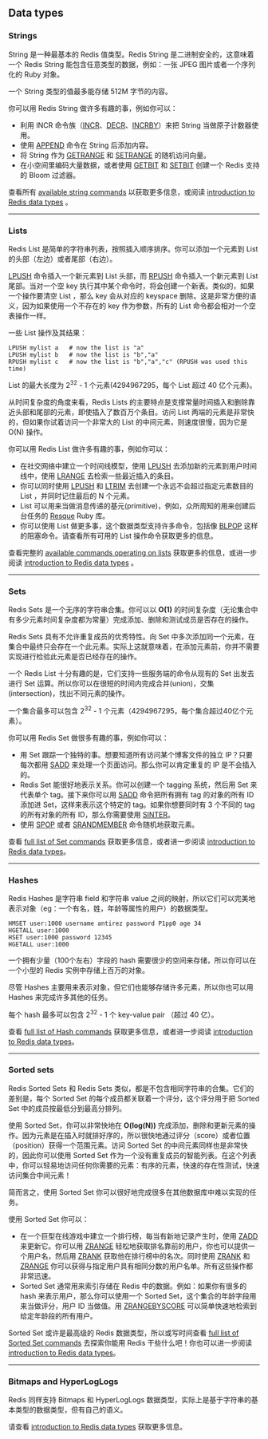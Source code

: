 ## Data types

### Strings

String 是一种最基本的 Redis 值类型。Redis String 是二进制安全的，这意味着一个 Redis String 能包含任意类型的数据，例如：一张 JPEG 图片或者一个序列化的 Ruby 对象。

一个 String 类型的值最多能存储 512M 字节的内容。

你可以用 Redis String 做许多有趣的事，例如你可以：
- 利用 INCR 命令族（[INCR](../commands/incr.md)、[DECR](../commands/decr.md)、[INCRBY](../commands/incrby.md)）来把 String 当做原子计数器使用。
- 使用 [APPEND](../commands/append.md) 命令在 String 后添加内容。
- 将 String 作为 [GETRANGE](../commands/getrange.md) 和 [SETRANGE](../commands/setrange.md) 的随机访问向量。
- 在小空间里编码大量数据，或者使用 [GETBIT](../commands/gitbit.md) 和 [SETBIT](../commands/setbit.md) 创建一个 Redis 支持的 Bloom 过滤器。

查看所有 [available string commands](https://redis.io/commands/#string) 以获取更多信息，或阅读 [introduction to Redis data types](data-types-intro.md) 。

---

### Lists

Redis List 是简单的字符串列表，按照插入顺序排序。你可以添加一个元素到 List 的头部（左边）或者尾部（右边）。

[LPUSH](../commands/lpush.md) 命令插入一个新元素到 List 头部，而 [RPUSH](../commands/rpush.md) 命令插入一个新元素到 List 尾部。当对一个空 key 执行其中某个命令时，将会创建一个新表。类似的，如果一个操作要清空 List ，那么 key 会从对应的 keyspace 删除。这是非常方便的语义，因为如果使用一个不存在的 key 作为参数，所有的 List 命令都会相对一个空表操作一样。

一些 List 操作及其结果：
```
LPUSH mylist a   # now the list is "a"
LPUSH mylist b   # now the list is "b","a"
RPUSH mylist c   # now the list is "b","a","c" (RPUSH was used this time)
```

List 的最大长度为 2<sup>32</sup> - 1 个元素(4294967295，每个 List 超过 40 亿个元素)。


从时间复杂度的角度来看，Redis Lists 的主要特点是支撑常量时间插入和删除靠近头部和尾部的元素，即使插入了数百万个条目。访问 List 两端的元素是非常快的，但如果你试着访问一个非常大的 List 的中间元素，则速度很慢，因为它是 O(N) 操作。

你可以用 Redis List 做许多有趣的事，例如你可以：
- 在社交网络中建立一个时间线模型，使用 [LPUSH](../commands/lpush.md) 去添加新的元素到用户时间线中，使用 [LRANGE](../commands/lrange.md) 去检索一些最近插入的条目。
- 你可以同时使用 [LPUSH](../commands/lpush.md) 和 [LTRIM](../commands/ltrim.md) 去创建一个永远不会超过指定元素数目的 List ，并同时记住最后的 N 个元素。
- List 可以用来当做消息传递的基元(primitive)，例如，众所周知的用来创建后台任务的 [Resque](https://github.com/resque/resque) Ruby 库。
- 你可以使用 List 做更多事，这个数据类型支持许多命令，包括像 [BLPOP](../commands/blpop.md) 这样的阻塞命令。请查看所有可用的 List 操作命令获取更多的信息。

查看完整的 [available commands operating on lists](https://redis.io/commands#list) 获取更多的信息，或进一步阅读 [introduction to Redis data types](data-types-intro.md) 。

---

### Sets

Redis Sets 是一个无序的字符串合集。你可以以 **O(1)** 的时间复杂度（无论集合中有多少元素时间复杂度都为常量）完成添加、删除和测试成员是否存在的操作。

Redis Sets 具有不允许重复成员的优秀特性。向 Set 中多次添加同一个元素，在集合中最终只会存在一个此元素。实际上这就意味着，在添加元素前，你并不需要实现进行检验此元素是否已经存在的操作。

一个 Redis List 十分有趣的是，它们支持一些服务端的命令从现有的 Set 出发去进行 Set 运算。所以你可以在很短的时间内完成合并(union)，交集(intersection)，找出不同元素的操作。

一个集合最多可以包含 2<sup>32</sup> - 1 个元素（4294967295，每个集合超过40亿个元素）。

你可以用 Redis Set 做很多有趣的事，例如你可以：
- 用 Set 跟踪一个独特的事。想要知道所有访问某个博客文件的独立 IP？只要每次都用 [SADD](../commands/sadd.md) 来处理一个页面访问。那么你可以肯定重复的 IP 是不会插入的。
- Redis Set 能很好地表示关系。你可以创建一个 tagging 系统，然后用 Set 来代表单个 tag。接下来你可以用 [SADD](../commands/sadd.md) 命令把所有拥有 tag 的对象的所有 ID 添加进 Set，这样来表示这个特定的 tag。如果你想要同时有 3 个不同的 tag 的所有对象的所有 ID，那么你需要使用 [SINTER](../commands/sinter.md)。
- 使用 [SPOP](../commands/spop.md) 或者 [SRANDMEMBER](../commands/srandmember.md) 命令随机地获取元素。

查看 [full list of Set commands](https://redis.io/commands#set) 获取更多信息，或者进一步阅读 [introduction to Redis data types](data-types-intro.md)。

---

### Hashes

Redis Hashes 是字符串 field 和字符串 value 之间的映射，所以它们可以完美地表示对象（eg：一个有名，姓，年龄等属性的用户）的数据类型。

```
HMSET user:1000 username antirez password P1pp0 age 34
HGETALL user:1000
HSET user:1000 password 12345
HGETALL user:1000
```

一个拥有少量（100个左右）字段的 hash 需要很少的空间来存储，所以你可以在一个小型的 Redis 实例中存储上百万的对象。

尽管 Hashes 主要用来表示对象，但它们也能够存储许多元素，所以你也可以用 Hashes 来完成许多其他的任务。

每个 hash 最多可以包含 2<sup>32</sup> - 1 个 key-value pair （超过 40 亿）。

查看 [full list of Hash commands](https://redis.io/commands#hash) 获取更多信息，或者进一步阅读 [introduction to Redis data types](data-types-intro.md)。

---

### Sorted sets

Redis Sorted Sets 和 Redis Sets 类似，都是不包含相同字符串的合集。它们的差别是，每个 Sorted Set 的每个成员都关联着一个评分，这个评分用于把 Sorted Set 中的成员按最低分到最高分排列。

使用 Sorted Set，你可以非常快地在 **O(log(N))** 完成添加，删除和更新元素的操作。因为元素是在插入时就排好序的，所以很快地通过评分（score）或者位置（position）获得一个范围元素。访问 Sorted Set 的中间元素同样也是非常快的，因此你可以使用 Sorted Set 作为一个没有重复成员的智能列表。在这个列表中，你可以轻易地访问任何你需要的元素：有序的元素，快速的存在性测试，快速访问集合中间元素！

简而言之，使用 Sorted Set 你可以很好地完成很多在其他数据库中难以实现的任务。

使用 Sorted Set 你可以：
- 在一个巨型在线游戏中建立一个排行榜，每当有新地记录产生时，使用 [ZADD](../commands/zadd.md) 来更新它。你可以用 [ZRANGE](../commands/zrange.md) 轻松地获取排名靠前的用户，你也可以提供一个用户名，然后用 [ZRANK](../commands/zrank.md) 获取他在排行榜中的名次。同时使用 [ZRANK](../commands/zrank.md) 和 [ZRANGE](../commands/zrange.md) 你可以获得与指定用户具有相同分数的用户名单。所有这些操作都非常迅速。
- Sorted Set 通常用来索引存储在 Redis 中的数据。例如：如果你有很多的 hash 来表示用户，那么你可以使用一个 Sorted Set，这个集合的年龄字段用来当做评分，用户 ID 当做值。用 [ZRANGEBYSCORE](../commands/zrangebyscore.md) 可以简单快速地检索到给定年龄段的所有用户。

Sorted Set 或许是最高级的 Redis 数据类型，所以或写时间查看 [full list of Sorted Set commands](https://redis.io/commands#sorted_set) 去探索你能用 Redis 干些什么吧！你也可以进一步阅读 [introduction to Redis data types](data-types-intro.md)。

---

### Bitmaps and HyperLogLogs

Redis 同样支持 Bitmaps 和 HyperLogLogs 数据类型，实际上是基于字符串的基本类型的数据类型，但有自己的语义。

请查看 [introduction to Redis data types](data-types-intro.md) 获取更多信息。